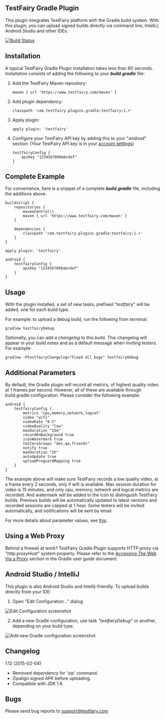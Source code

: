 TestFairy Gradle Plugin
-------------------

This plugin integrates TestFairy platform with the Gradle build system. With this plugin, you can upload signed builds directly via command line, IntelliJ, Android Studio and other IDEs.

[![Build Status](https://travis-ci.org/testfairy/testfairy-gradle-plugin.svg?branch=master)](https://travis-ci.org/testfairy/testfairy-gradle-plugin)

Installation
---------

A typical TestFairy Gradle Plugin installation takes less than 60 seconds. Installation consists of adding the following to your ***build.gradle*** file:

 1. Add the TestFairy Maven repository:

        maven { url 'https://www.testfairy.com/maven' }

 2. Add plugin dependency:

        classpath 'com.testfairy.plugins.gradle:testfairy:1.+'

 3. Apply plugin:

        apply plugin: 'testfairy'

 4. Configure your TestFairy API key by adding this to your "*android*" section: (Your TestFairy API key is in your [account settings](https://app.testfairy.com/settings))

        testfairyConfig {
            apiKey "1234567890abcdef"
        }

Complete Example
----------------

For convenience, here is a snippet of a complete ***build.gradle*** file, including the additions above.

    buildscript {
        repositories {
            mavenCentral()
            maven { url 'https://www.testfairy.com/maven' }
        }

        dependencies {
            classpath 'com.testfairy.plugins.gradle:testfairy:1.+'
        }
    }

    apply plugin: 'testfairy'

    android {
        testfairyConfig {
            apiKey "1234567890abcdef"
        }
    }


Usage
-----

With the plugin installed, a set of new tasks, prefixed "*testfairy*" will be added, one for each build type.

For example: to upload a debug build, run the following from terminal:

    gradlew testfairyDebug

Optionally, you can add a *changelog* to this build. This changelog will appear in your build notes and as a default message when inviting testers. For example:

    gradlew -PtestfairyChangelog="Fixed all bugs" testfairyDebug

Additional Parameters
---------------------

By default, the Gradle plugin will record all metrics, of highest quality video at 1 frames per second. However, all of these are available through build.gradle configuration. Please consider the following example:

    android {
        testfairyConfig {
            metrics "cpu,memory,network,logcat"
            video "wifi"
            videoRate "0.5"
            videoQuality "low"
            maxDuration "15m"
            recordOnBackground true
            iconWatermark true
            testersGroups "dev,qa,friends"
            notify true
            maxDuration "1h"
            autoUpdate true
            uploadProguardMapping true
        }
    }

The example above will make sure TestFairy records a low quality video, at a frame every 2 seconds, only if wifi is available. Max session duration for video is 15 minutes, and only cpu, memory, network and logcat metrics are recorded. And watermark will be added to the icon to distinguish TestFairy builds. Previous builds will be automatically updated to latest versions and recorded sessions are capped at 1 hour. Some testers will be invited automatically, and notifications will be sent by email.

For more details about parameter values, see [this](http://docs.testfairy.com/Upload_API.html).

Using a Web Proxy
--------------------------------

Behind a firewall at work? TestFairy Gradle Plugin supports HTTP proxy via "*http.proxyHost*" system property. Please refer to the [Accessing The Web Via a Proxy](http://www.gradle.org/docs/current/userguide/build_environment.html#sec:accessing_the_web_via_a_proxy) section in the Gradle user guide document.

Android Studio / IntelliJ
-------------------------

This plugin is also Android Studio and Intellij-friendly. To upload builds directly from your IDE:

1. Open "Edit Configuration..." dialog

 ![Edit Configuration screenshot][1]

2. Add a new Gradle configuration, use task "*testfairyDebug*" or another, depending on your build type.

 ![Add new Gradle configuration screenshot][2]

Changelog
----

1.12 (2015-02-04)
  - Removed dependency for 'zip' command.
  - Zipalign signed APK before uploading.
  - Compatible with JDK 1.6.

Bugs
----

Please send bug reports to support@testfairy.com

[1]: https://raw.githubusercontent.com/testfairy/testfairy-gradle-plugin/master/docs/images/preview-open-edit-configurations.png
[2]: https://raw.githubusercontent.com/testfairy/testfairy-gradle-plugin/master/docs/images/preview-add-gradle-task.png

